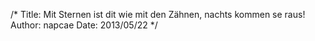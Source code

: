 /*
Title: Mit Sternen ist dit wie mit den Zähnen, nachts kommen se raus!
Author: napcae
Date: 2013/05/22
*/

